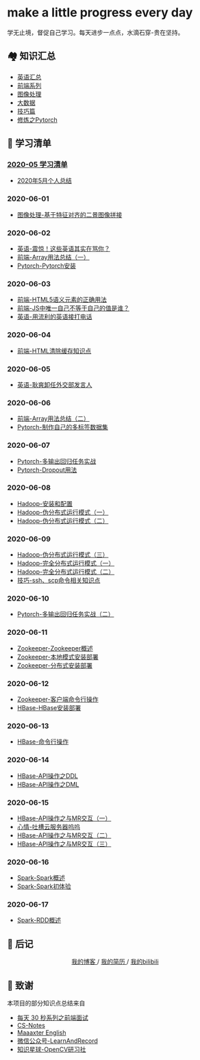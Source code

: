 # make a little progress every day
学无止境，督促自己学习。每天进步一点点，水滴石穿-贵在坚持。


## 🏘️ 知识汇总
* [英语汇总](./英语汇总.md)
* [前端系列](./前端系列.md)
* [图像处理](./图像处理.md)
* [大数据](./大数据.md)
* [技巧篇](./技巧篇.md)
* [修炼之Pytorch](./修炼之Pytorch.md)


## 🎨 学习清单
### [2020-05 学习清单](./2020-05/README.md)
* [2020年5月个人总结](./2020-05/2020年5月个人总结.md)

### 2020-06-01
* [图像处理-基于特征对齐的二景图像拼接](./2020-06-01/图像处理-基于特征对齐的二景图像拼接.md)

### 2020-06-02
* [英语-震惊！这些英语其实在骂你？](./2020-06-02/英语-震惊！这些英语其实在骂你？.md)
* [前端-Array用法总结（一）](./2020-06-02/前端-Array用法总结（一）.md)
* [Pytorch-Pytorch安装](./2020-06-02/Pytorch-Pytorch安装.md)

### 2020-06-03
* [前端-HTML5语义元素的正确用法](./2020-06-03/前端-HTML5语义元素的正确用法.md)
* [前端-JS中唯一自己不等于自己的值是谁？](./2020-06-03/前端-JS中唯一自己不等于自己的值是谁？.md)
* [英语-用流利的英语接打电话](./2020-06-03/英语-用流利的英语接打电话.md)

### 2020-06-04
* [前端-HTML清除缓存知识点](./2020-06-04/前端-HTML清除缓存知识点.md)

### 2020-06-05
* [英语-耿爽卸任外交部发言人](./2020-06-05/英语-耿爽卸任外交部发言人.md)

### 2020-06-06
* [前端-Array用法总结（二）](./2020-06-06/前端-Array用法总结（二）.md)
* [Pytorch-制作自己的多标签数据集](./2020-06-06/Pytorch-制作自己的多标签数据集.md)

### 2020-06-07
* [Pytorch-多输出回归任务实战](./2020-06-07/Pytorch-多输出回归任务实战.md)
* [Pytorch-Dropout用法](./2020-06-07/Pytorch-Dropout用法.md)

### 2020-06-08
* [Hadoop-安装和配置](./2020-06-08/Hadoop-安装和配置.md)
* [Hadoop-伪分布式运行模式（一）](./2020-06-08/Hadoop-伪分布式运行模式（一）.md)
* [Hadoop-伪分布式运行模式（二）](./2020-06-08/Hadoop-伪分布式运行模式（二）.md)

### 2020-06-09
* [Hadoop-伪分布式运行模式（三）](./2020-06-09/Hadoop-伪分布式运行模式（三）.md)
* [Hadoop-完全分布式运行模式（一）](./2020-06-09/Hadoop-完全分布式运行模式（一）.md)
* [Hadoop-完全分布式运行模式（二）](./2020-06-09/Hadoop-完全分布式运行模式（二）.md)
* [技巧-ssh、scp命令相关知识点](./2020-06-09/技巧-shell脚本解决ssh、scp命令需要输入密码的问题.md)

### 2020-06-10
* [Pytorch-多输出回归任务实战（二）](./2020-06-10/Pytorch-多输出回归任务实战（二）.md)

### 2020-06-11
* [Zookeeper-Zookeeper概述](./2020-06-11/Zookeeper-Zookeeper概述.md)
* [Zookeeper-本地模式安装部署](./2020-06-11/Zookeeper-本地模式安装部署.md)
* [Zookeeper-分布式安装部署](./2020-06-11/Zookeeper-分布式安装部署.md)

### 2020-06-12
* [Zookeeper-客户端命令行操作](./2020-06-12/Zookeeper-客户端命令行操作.md)
* [HBase-HBase安装部署](./2020-06-12/HBase-HBase安装部署.md)

### 2020-06-13
* [HBase-命令行操作](./2020-06-13/HBase-命令行操作.md)

### 2020-06-14
* [HBase-API操作之DDL](./2020-06-14/HBase-API操作之DDL.md)
* [HBase-API操作之DML](./2020-06-14/HBase-API操作之DML.md)

### 2020-06-15
* [HBase-API操作之与MR交互（一）](./2020-06-15/HBase-API操作之与MR交互（一）.md)
* [心情-吐槽云服务器呜呜](./2020-06-15/心情-吐槽云服务器呜呜.md)
* [HBase-API操作之与MR交互（二）](./2020-06-15/HBase-API操作之与MR交互（二）.md)
* [HBase-API操作之与MR交互（三）](./2020-06-15/HBase-API操作之与MR交互（三）.md)

### 2020-06-16
* [Spark-Spark概述](./2020-06-16/Spark-Spark概述.md)
* [Spark-Spark初体验](./2020-06-16/Spark-Spark初体验.md)

### 2020-06-17
* [Spark-RDD概述](./2020-06-17/Spark-RDD概述.md)



## 📝 后记

<div align="center">
	<a href="http://www.yaindream.com/"> 我的博客 </a> / <a href="./resume.md"> 我的简历 </a> / <a href="https://space.bilibili.com/106491836"> 我的bilibili </a>
</div>


## 🙏 致谢
本项目的部分知识点总结来自
* [每天 30 秒系列之前端面试](https://hacpai.com/article/1544793046274)
* [CS-Notes](https://github.com/CyC2018/CS-Notes)
* [Maaaxter English](https://www.youtube.com/channel/UCO8GewbsHFFmJn4kLLq1WXQ)
* [微信公众号-LearnAndRecord](https://mp.weixin.qq.com/s/N7L5tUm_lGvZbgaOOWZuvQ)
* [知识星球-OpenCV研习社](https://mp.weixin.qq.com/s/61kCgN5hQoXZSBzdP4Ufhw)